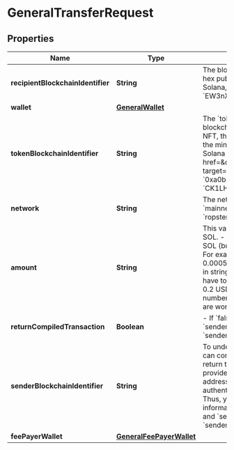 

# GeneralTransferRequest


## Properties

Name | Type | Description | Notes
------------ | ------------- | ------------- | -------------
**recipientBlockchainIdentifier** | **String** | The blockchain identifier of the recipient to whom you want to send a token or NFT.  On Ethereum, this is the hex public address of the recipient (e.g., &#x60;0x150865ca659204a9a0cd0da00296c6b5db441172&#x60;)  On Solana, this is the public key of the recipient (e.g., &#x60;EW3nXn7X4NTWFKWaJgxKrFNoTSkop1cBUVHA21zrfF6u&#x60;).  | 
**wallet** | [**GeneralWallet**](GeneralWallet.md) |  |  [optional]
**tokenBlockchainIdentifier** | **String** | The &#x60;token_blockchain_identifier&#x60; identifies the token you wish to transfer.  - If you&#39;re transferring a native blockchain currency (e.g., SOL, ETH, BNB), then simply do not supply this value. - If you&#39;re transfering an NFT, then supply the token address of the NFT. On Solana, this is the &#x60;mint_address&#x60; or &#x60;mint&#x60; (the address of the mint). - If you&#39;re transfering a token, supply the token address. For Solana, you can find on this on the Solana Explorer (e.g., see &#x60;SRMuApVNdxXokk5GT7XD5cUUgXMBCoAz2LHeuAoKWRt&#x60; for &lt;a href&#x3D;\&quot;https://explorer.solana.com/address/SRMuApVNdxXokk5GT7XD5cUUgXMBCoAz2LHeuAoKWRt\&quot; target&#x3D;\&quot;_blank\&quot;&gt;Serum Token&lt;/a&gt;) for the &#x60;token_address&#x60;.  Examples: - Ethereum: &#x60;0xa0b86991c6218b36c1d19d4a2e9eb0ce3606eb48&#x60; - Solana: &#x60;CK1LHEANTu7RFqN3XMzo2AnZhyus2W1vue1njrxLEM1d&#x60; |  [optional]
**network** | **String** | The network of the blockchain you selected  - Solana: &#x60;devnet&#x60;, &#x60;mainnet-beta&#x60; - Ethereum: &#x60;ropsten&#x60;, &#x60;mainnet&#x60;  Defaults when not provided (not applicable to path parameters): - Solana: &#x60;devnet&#x60; - Ethereum: &#x60;ropsten&#x60; |  [optional]
**amount** | **String** | This value must be a string. What you provide here depends on if you are sending an NFT, an SPL token, or SOL.  - Native Currency (e.g., SOL, ETH, BNB): Supply this value denominated in the native currency (e.g., in SOL (but not in Lamports), or in ETH (but not in Wei)) in a string format. This does not need to be an integer. For example, if you want to send 0.0005 SOL, then &#x60;amount &#x3D; \&quot;0.0005\&quot;&#x60;. If you want to send 0.0005 ETH, then &#x60;amount &#x3D; \&quot;0.0005\&quot;&#x60;. - NFT: This must be &#x60;1&#x60;. - Token: This must be an integer in string format. To convert from what you see on a wallet UI (e.g., 1 ATLAS, 1 USDC) to an integer value, you have to multiply that value by 10^&lt;i&gt;x&lt;/i&gt; where &lt;i&gt;x&lt;/i&gt; is the number of decimals. For example, to transfer 0.2 USDC, if USDC uses 6 decimals, then the amount is 0.2 * 10^6 &#x3D; 200000.    - For Solana, you can get the number of decimals for a given SPL token &lt;a href&#x3D;\&quot;#operation/solanaGetSPLToken\&quot;&gt;here&lt;/a&gt;. We are working on analogues of this endpoint for other blockchains. |  [optional]
**returnCompiledTransaction** | **Boolean** | - If &#x60;false&#x60;, we sign and submit the transaction (&#x60;wallet&#x60; is required in this case; do not provide a value for &#x60;sender_blockchain_identifier&#x60;).  - If &#x60;true&#x60;, we compile the transaction (either &#x60;wallet&#x60; or &#x60;sender_blockchain_identifier&#x60; is required in this case; do not provide both).    |  [optional]
**senderBlockchainIdentifier** | **String** | To understand the purpose of &#x60;sender_blockchain_identifier&#x60; first note the following: There are two ways you can complete a transfer transaction:  - (1) we complete it for you with your &#x60;wallet&#x60; information or  - (2) we return the raw instruction data that you can sign and submit yourself (no private keys required).  When you provide your &#x60;wallet&#x60; authentication, we are able to determine your wallet&#39;s blockchain identifier (public key or address) which is the sender public key of the transaction.  When you are not providing your &#x60;wallet&#x60; as authentication, we still need the &#x60;sender_blockchain_identifier&#x60; to be able to return the compiled transaction. Thus, you provide &#x60;sender_blockchain_identifier&#x60; if and only if you are not providing &#x60;wallet&#x60; authentication information **and** you are returning a compiled transaction.  You will receive an error if you provide both &#x60;wallet&#x60; and &#x60;sender_blockchain_identifier&#x60;. You will receive an error if you provide neither &#x60;wallet&#x60; nor &#x60;sender_blockchain_identifier&#x60;. |  [optional]
**feePayerWallet** | [**GeneralFeePayerWallet**](GeneralFeePayerWallet.md) |  |  [optional]



